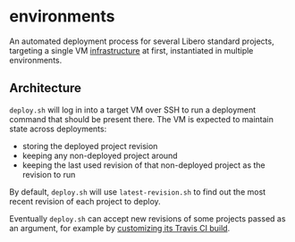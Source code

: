 # environments

An automated deployment process for several Libero standard projects, targeting a single VM [infrastructure](https://github.com/libero/infrastructure) at first, instantiated in multiple environments.

## Architecture

`deploy.sh` will log in into a target VM over SSH to run a deployment command that should be present there. The VM is expected to maintain state across deployments:

- storing the deployed project revision
- keeping any non-deployed project around
- keeping the last used revision of that non-deployed project as the revision to run

By default, `deploy.sh` will use `latest-revision.sh` to find out the most recent revision of each project to deploy.

Eventually `deploy.sh` can accept new revisions of some projects passed as an argument, for example by [customizing its Travis CI build](https://docs.travis-ci.com/user/triggering-builds/#customizing-the-build-configuration).
